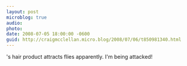 ```yaml
---
layout: post
microblog: true
audio: 
photo: 
date: 2008-07-05 18:00:00 -0600
guid: http://craigmcclellan.micro.blog/2008/07/06/t850981340.html
---
```

's hair product attracts flies apparently. I'm being attacked!
